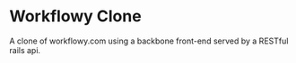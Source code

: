 # Workflowy Clone
A clone of workflowy.com using a backbone front-end served by a RESTful rails api.